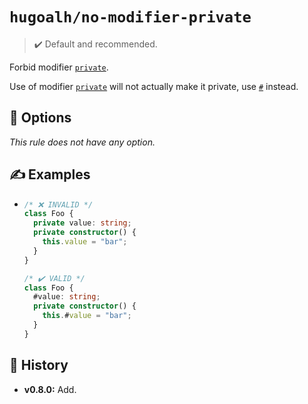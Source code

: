 # `hugoalh/no-modifier-private`

> ✔️ Default and recommended.

Forbid modifier [`private`][typescript-private].

Use of modifier [`private`][typescript-private] will not actually make it private, use [`#`][ecmascript-private] instead.

## 🔧 Options

*This rule does not have any option.*

## ✍️ Examples

- ```ts
  /* ❌ INVALID */
  class Foo {
    private value: string;
    private constructor() {
      this.value = "bar";
    }
  }

  /* ✔️ VALID */
  class Foo {
    #value: string;
    private constructor() {
      this.#value = "bar";
    }
  }
  ```

## 📜 History

- **v0.8.0:** Add.

[ecmascript-private]: https://developer.mozilla.org/en-US/docs/Web/JavaScript/Reference/Classes/Private_properties
[typescript-private]: https://www.typescriptlang.org/docs/handbook/2/classes.html#private
